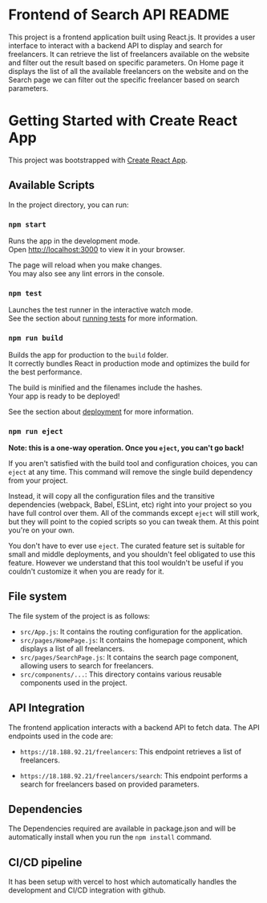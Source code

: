 # Frontend of Search API README

This project is a frontend application built using React.js. It provides a user interface to interact with a backend API to display and search for freelancers. It can retrieve the list of freelancers available on the website and filter out the result based on specific parameters. On Home page it displays the list of all the available freelancers on the website and on the Search page we can filter out the specific freelancer based on search parameters.

# Getting Started with Create React App

This project was bootstrapped with [Create React App](https://github.com/facebook/create-react-app).

## Available Scripts

In the project directory, you can run:

### `npm start`

Runs the app in the development mode.\
Open [http://localhost:3000](http://localhost:3000) to view it in your browser.

The page will reload when you make changes.\
You may also see any lint errors in the console.

### `npm test`

Launches the test runner in the interactive watch mode.\
See the section about [running tests](https://facebook.github.io/create-react-app/docs/running-tests) for more information.

### `npm run build`

Builds the app for production to the `build` folder.\
It correctly bundles React in production mode and optimizes the build for the best performance.

The build is minified and the filenames include the hashes.\
Your app is ready to be deployed!

See the section about [deployment](https://facebook.github.io/create-react-app/docs/deployment) for more information.

### `npm run eject`

**Note: this is a one-way operation. Once you `eject`, you can't go back!**

If you aren't satisfied with the build tool and configuration choices, you can `eject` at any time. This command will remove the single build dependency from your project.

Instead, it will copy all the configuration files and the transitive dependencies (webpack, Babel, ESLint, etc) right into your project so you have full control over them. All of the commands except `eject` will still work, but they will point to the copied scripts so you can tweak them. At this point you're on your own.

You don't have to ever use `eject`. The curated feature set is suitable for small and middle deployments, and you shouldn't feel obligated to use this feature. However we understand that this tool wouldn't be useful if you couldn't customize it when you are ready for it.


## File system

The file system of the project is as follows:
* `src/App.js`: It contains the routing configuration for the application. 
* `src/pages/HomePage.js`: It contains the homepage component, which displays a list of all freelancers.
* `src/pages/SearchPage.js`: It contains the search page component, allowing users to search for freelancers.
* `src/components/...`: This directory contains various reusable components used in the project.

## API Integration

The frontend application interacts with a backend API to fetch data. The API endpoints used in the code are:

* `https://18.188.92.21/freelancers`: This endpoint retrieves a list of freelancers.

* `https://18.188.92.21/freelancers/search`: This endpoint performs a search for freelancers based on provided parameters.



## Dependencies

The Dependencies required are available in package.json and will be automatically install when you run the `npm install` command.

## CI/CD pipeline

It has been setup with vercel to host which automatically handles the development and CI/CD integration with github.